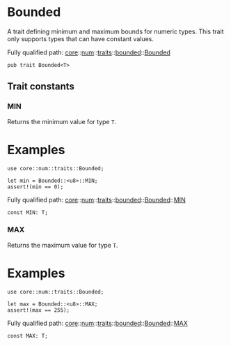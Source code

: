 # Bounded

A trait defining minimum and maximum bounds for numeric types.
This trait only supports types that can have constant values.

Fully qualified path: [core](./core.md)::[num](./core-num.md)::[traits](./core-num-traits.md)::[bounded](./core-num-traits-bounded.md)::[Bounded](./core-num-traits-bounded-Bounded.md)

<pre><code class="language-cairo">pub trait Bounded&lt;T&gt;</code></pre>

## Trait constants

### MIN

Returns the minimum value for type `T`.
# Examples

```cairo
use core::num::traits::Bounded;

let min = Bounded::<u8>::MIN;
assert!(min == 0);
```

Fully qualified path: [core](./core.md)::[num](./core-num.md)::[traits](./core-num-traits.md)::[bounded](./core-num-traits-bounded.md)::[Bounded](./core-num-traits-bounded-Bounded.md)::[MIN](./core-num-traits-bounded-Bounded.md#min)

<pre><code class="language-cairo">const MIN: T;</code></pre>


### MAX

Returns the maximum value for type `T`.
# Examples

```cairo
use core::num::traits::Bounded;

let max = Bounded::<u8>::MAX;
assert!(max == 255);
```

Fully qualified path: [core](./core.md)::[num](./core-num.md)::[traits](./core-num-traits.md)::[bounded](./core-num-traits-bounded.md)::[Bounded](./core-num-traits-bounded-Bounded.md)::[MAX](./core-num-traits-bounded-Bounded.md#max)

<pre><code class="language-cairo">const MAX: T;</code></pre>


